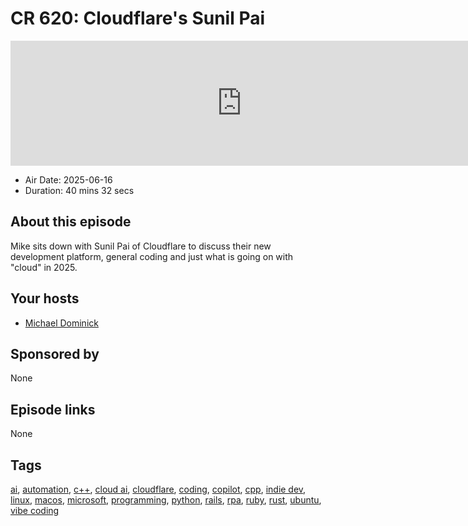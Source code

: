 # CR 620: Cloudflare's Sunil Pai

<iframe src="https://player.fireside.fm/v2/MLf2ZzhC+fLsZbXlX?theme=dark" width="740" height="200" frameborder="0" scrolling="no"></iframe>

* Air Date: 2025-06-16
* Duration: 40 mins 32 secs

## About this episode

Mike sits down with Sunil Pai of Cloudflare to discuss their new development platform, general coding and just what is going on with "cloud" in 2025.

## Your hosts
* [Michael Dominick](https://coder.show/hosts/michael)

## Sponsored by

None



## Episode links

None



## Tags

[ai](https://coder.show/tags/ai), [automation](https://coder.show/tags/automation), [c++](https://coder.show/tags/c++), [cloud ai](https://coder.show/tags/cloud%20ai), [cloudflare](https://coder.show/tags/cloudflare), [coding](https://coder.show/tags/coding), [copilot](https://coder.show/tags/copilot), [cpp](https://coder.show/tags/cpp), [indie dev](https://coder.show/tags/indie%20dev), [linux](https://coder.show/tags/linux), [macos](https://coder.show/tags/macos), [microsoft](https://coder.show/tags/microsoft), [programming](https://coder.show/tags/programming), [python](https://coder.show/tags/python), [rails](https://coder.show/tags/rails), [rpa](https://coder.show/tags/rpa), [ruby](https://coder.show/tags/ruby), [rust](https://coder.show/tags/rust), [ubuntu](https://coder.show/tags/ubuntu), [vibe coding](https://coder.show/tags/vibe%20coding)